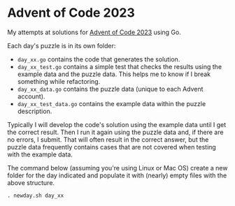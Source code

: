 # Advent of Code 2023

My attempts at solutions for [Advent of Code 2023](https://adventofcode.com/2023) using Go.

Each day's puzzle is in its own folder:
- `day_xx.go` contains the code that generates the solution.
- `day_xx_test.go` contains a simple test that checks the results using the example data and the puzzle data. This helps me to know if I break something while refactoring.
- `day_xx_data.go` contains the puzzle data (unique to each Advent account).
- `day_xx_test_data.go` contains the example data within the puzzle description.

Typically I will develop the code's solution using the example data until I get the correct result. Then I run it again using the puzzle data and, if there are no errors, I submit. That will often result in the correct answer, but the puzzle data frequently contains cases that are not covered when testing with the example data.

The command below (assuming you're using Linux or Mac OS) create a new folder for the day indicated and populate it with (nearly) empty files with the above structure.
```
. newday.sh day_xx
```
